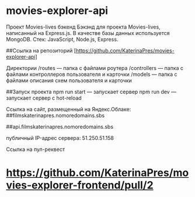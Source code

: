 # movies-explorer-api
Проект Movies-lives бэкенд
Бэкэнд для проекта Movies-lives, написанный на Express.js. В качестве базы данных используется MongoDB. Стек: JavaScript, Node.js, Express.

##Ссылка на репозиторий
[https://github.com/KaterinaPres/movies-explorer-api]

Директории
/routes — папка с файлами роутера
/controllers — папка с файлами контроллеров пользователя и карточки
/models — папка с файлами описания схем пользователя и карточки

##Запуск проекта
npm run start — запускает сервер
npm run dev — запускает сервер с hot-reload

Cсылка на сайт, размещенный на Яндекс.Облаке:
##filmskaterinapres.nomoredomains.sbs

##api.filmskaterinapres.nomoredomains.sbs

публичный IP-адрес сервера: 51.250.51.158

Ссылка на пул-реквест
# https://github.com/KaterinaPres/movies-explorer-frontend/pull/2